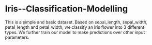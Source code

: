 # Iris--Classification-Modelling
This is a simple and basic dataset. Based on sepal_length, sepal_width, petal_length and petal_width, we classify an iris flower into 3 different types. We further train our model to make predictions over other input parameters.
